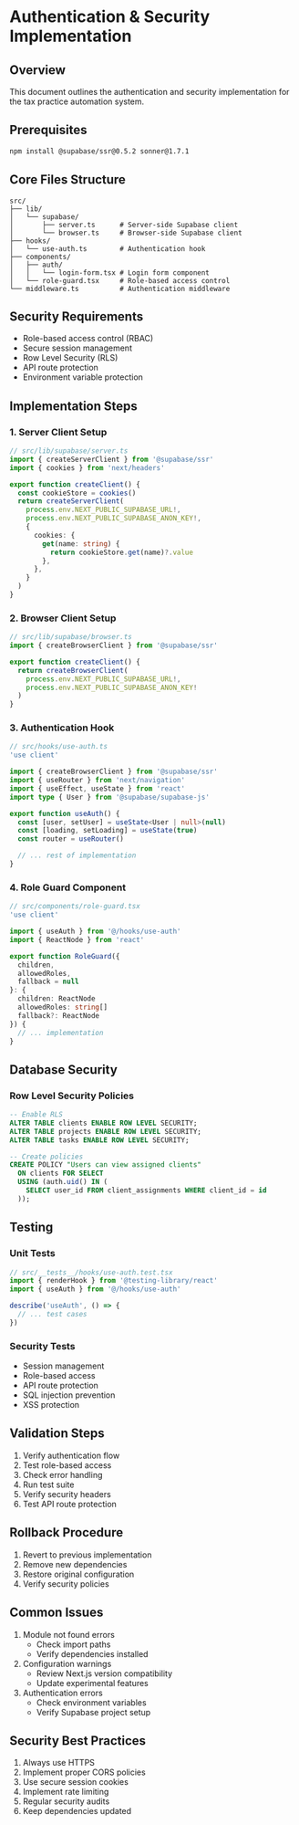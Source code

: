 # Authentication & Security Implementation

## Overview
This document outlines the authentication and security implementation for the tax practice automation system.

## Prerequisites
```bash
npm install @supabase/ssr@0.5.2 sonner@1.7.1
```

## Core Files Structure
```
src/
├── lib/
│   └── supabase/
│       ├── server.ts      # Server-side Supabase client
│       └── browser.ts     # Browser-side Supabase client
├── hooks/
│   └── use-auth.ts        # Authentication hook
├── components/
│   ├── auth/
│   │   └── login-form.tsx # Login form component
│   └── role-guard.tsx     # Role-based access control
└── middleware.ts          # Authentication middleware
```

## Security Requirements
- Role-based access control (RBAC)
- Secure session management
- Row Level Security (RLS)
- API route protection
- Environment variable protection

## Implementation Steps

### 1. Server Client Setup
```typescript
// src/lib/supabase/server.ts
import { createServerClient } from '@supabase/ssr'
import { cookies } from 'next/headers'

export function createClient() {
  const cookieStore = cookies()
  return createServerClient(
    process.env.NEXT_PUBLIC_SUPABASE_URL!,
    process.env.NEXT_PUBLIC_SUPABASE_ANON_KEY!,
    {
      cookies: {
        get(name: string) {
          return cookieStore.get(name)?.value
        },
      },
    }
  )
}
```

### 2. Browser Client Setup
```typescript
// src/lib/supabase/browser.ts
import { createBrowserClient } from '@supabase/ssr'

export function createClient() {
  return createBrowserClient(
    process.env.NEXT_PUBLIC_SUPABASE_URL!,
    process.env.NEXT_PUBLIC_SUPABASE_ANON_KEY!
  )
}
```

### 3. Authentication Hook
```typescript
// src/hooks/use-auth.ts
'use client'

import { createBrowserClient } from '@supabase/ssr'
import { useRouter } from 'next/navigation'
import { useEffect, useState } from 'react'
import type { User } from '@supabase/supabase-js'

export function useAuth() {
  const [user, setUser] = useState<User | null>(null)
  const [loading, setLoading] = useState(true)
  const router = useRouter()

  // ... rest of implementation
}
```

### 4. Role Guard Component
```typescript
// src/components/role-guard.tsx
'use client'

import { useAuth } from '@/hooks/use-auth'
import { ReactNode } from 'react'

export function RoleGuard({ 
  children, 
  allowedRoles, 
  fallback = null 
}: {
  children: ReactNode
  allowedRoles: string[]
  fallback?: ReactNode
}) {
  // ... implementation
}
```

## Database Security

### Row Level Security Policies
```sql
-- Enable RLS
ALTER TABLE clients ENABLE ROW LEVEL SECURITY;
ALTER TABLE projects ENABLE ROW LEVEL SECURITY;
ALTER TABLE tasks ENABLE ROW LEVEL SECURITY;

-- Create policies
CREATE POLICY "Users can view assigned clients"
  ON clients FOR SELECT
  USING (auth.uid() IN (
    SELECT user_id FROM client_assignments WHERE client_id = id
  ));
```

## Testing

### Unit Tests
```typescript
// src/__tests__/hooks/use-auth.test.tsx
import { renderHook } from '@testing-library/react'
import { useAuth } from '@/hooks/use-auth'

describe('useAuth', () => {
  // ... test cases
})
```

### Security Tests
- Session management
- Role-based access
- API route protection
- SQL injection prevention
- XSS protection

## Validation Steps
1. Verify authentication flow
2. Test role-based access
3. Check error handling
4. Run test suite
5. Verify security headers
6. Test API route protection

## Rollback Procedure
1. Revert to previous implementation
2. Remove new dependencies
3. Restore original configuration
4. Verify security policies

## Common Issues
1. Module not found errors
   - Check import paths
   - Verify dependencies installed
2. Configuration warnings
   - Review Next.js version compatibility
   - Update experimental features
3. Authentication errors
   - Check environment variables
   - Verify Supabase project setup

## Security Best Practices
1. Always use HTTPS
2. Implement proper CORS policies
3. Use secure session cookies
4. Implement rate limiting
5. Regular security audits
6. Keep dependencies updated